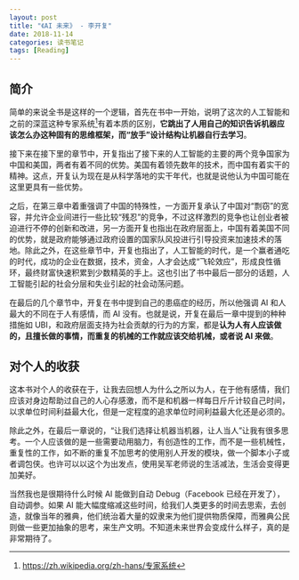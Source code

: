 ```yaml
---
layout: post
title: "《AI 未来》 - 李开复"
date: 2018-11-14
categories: 读书笔记
tags: [Reading]
---
```


## 简介
简单的来说全书是这样的一个逻辑，首先在书中一开始，说明了这次的人工智能和之前的深蓝这种专家系统[^1]有着本质的区别，**它跳出了人用自己的知识告诉机器应该怎么办这种固有的思维框架，而“放手”设计结构让机器自行去学习**。

接下来在接下里的章节中，开复指出了接下来的人工智能的主要的两个竞争国家为中国和美国，两者有着不同的优势。美国有着领先数年的技术，而中国有着实干的精神。这点，开复认为现在是从科学落地的实干年代，也就是说他认为中国可能在这里更具有一些优势。

之后，在第三章中着重强调了中国的特殊性，一方面开复承认了中国对“剽窃”的宽容，并允许企业间进行一些比较“残忍”的竞争，不过这样激烈的竞争也让创业者被迫进行不停的创新和改进，另一方面开复也指出在政府层面上，中国有着美国不同的优势，就是政府能够通过政府设置的国家队风投进行引导投资来加速技术的落地。除此之外，在这些章节中，开复也指出了，人工智能的时代，是一个赢者通吃的时代，成功的企业在数据，技术，资金，人才会达成“飞轮效应”，形成良性循环，最终财富快速积累到少数精英的手上。这也引出了书中最后一部分的话题，人工智能引起的社会分层和失业引起的社会动荡问题。

在最后的几个章节中，开复在书中提到自己的患癌症的经历，所以他强调 AI 和人最大的不同在于人有感情，而 AI 没有。也就是说，开复在最后一章中提到的种种措施如 UBI，和政府层面支持为社会贡献的行为的方案，都是**认为人有人应该做的，且擅长做的事情，而重复的机械的工作就应该交给机械，或者说 AI 来做**。

## 对个人的收获
这本书对个人的收获在于，让我去回想人为什么之所以为人，在于他有感情，我们应该对身边帮助过自己的人心存感激，而不是和机器一样每日斤斤计较自己时间，以求单位时间利益最大化，但是一定程度的追求单位时间利益最大化还是必须的。

除此之外，在最后一章说的，“让我们选择让机器当机器，让人当人”让我有很多思考。一个人应该做的是一些需要动用脑力，有创造性的工作，而不是一些机械性，重复性的工作，如不断的重复不加思考的使用别人开发的模块，做一个脚本小子或者调包侠。也许可以以这个为出发点，使用吴军老师说的生活减法，生活会变得更加美好。

当然我也是很期待什么时候 AI 能做到自动 Debug（Facebook 已经在开发了），自动调参。如果 AI 能大幅度缩减这些时间，给我们人类更多的时间去思索，去创造，就像当年的雅典，他们统治着大量的奴隶来为他们提供物质保障，而雅典公民则做一些更加抽象的思考，来生产文明。不知道未来世界会变成什么样子，真的是非常期待了。

[^1]: https://zh.wikipedia.org/zh-hans/专家系统